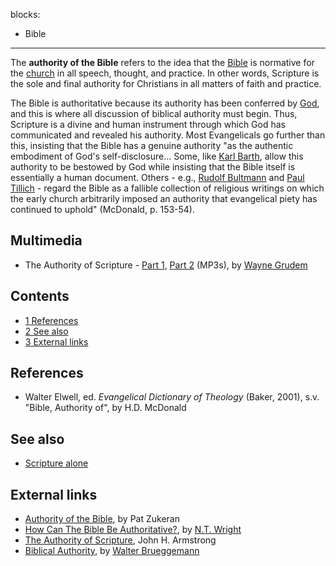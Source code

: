 blocks:
- Bible
---
The **authority of the Bible** refers to the idea that the
[Bible](Bible "Bible") is normative for the
[church](Church "Church") in all speech, thought, and practice. In
other words, Scripture is the sole and final authority for
Christians in all matters of faith and practice.

The Bible is authoritative because its authority has been conferred
by [God](God "God"), and this is where all discussion of biblical
authority must begin. Thus, Scripture is a divine and human
instrument through which God has communicated and revealed his
authority. Most Evangelicals go further than this, insisting that
the Bible has a genuine authority "as the authentic embodiment of
God's self-disclosure... Some, like
[Karl Barth](Karl_Barth "Karl Barth"), allow this authority to be
bestowed by God while insisting that the Bible itself is
essentially a human document. Others - e.g.,
[Rudolf Bultmann](Rudolf_Bultmann "Rudolf Bultmann") and
[Paul Tillich](Paul_Tillich "Paul Tillich") - regard the Bible as a
fallible collection of religious writings on which the early church
arbitrarily imposed an authority that evangelical piety has
continued to uphold" (McDonald, p. 153-54).


## Multimedia

-   The Authority of Scripture -
    [Part 1](http://tapecenter.scottsdalebible.com/sermons/091805SysTheo.MP3),
    [Part 2](http://tapecenter.scottsdalebible.com/sermons/100205SysTheo.MP3)
    (MP3s), by [Wayne Grudem](Wayne_Grudem "Wayne Grudem")

## Contents

-   [1 References](#References)
-   [2 See also](#See_also)
-   [3 External links](#External_links)

## References

-   Walter Elwell, ed. *Evangelical Dictionary of Theology* (Baker,
    2001), s.v. "Bible, Authority of", by H.D. McDonald

## See also

-   [Scripture alone](Scripture_alone "Scripture alone")

## External links

-   [Authority of the Bible](http://www.leaderu.com/orgs/probe/docs/auth-bib.html),
    by Pat Zukeran
-   [How Can The Bible Be Authoritative?](http://www.ntwrightpage.com/Wright_Bible_Authoritative.htm),
    by [N.T. Wright](N.T._Wright "N.T. Wright")
-   [The Authority of Scripture](http://www.the-highway.com/Sola_Scriptura_Armstrong.html),
    John H. Armstrong
-   [Biblical Authority](http://www.religion-online.org/showarticle.asp?title=2104),
    by [Walter Brueggemann](Walter_Brueggemann "Walter Brueggemann")



